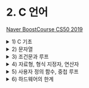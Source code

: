 # 2. C 언어

[Naver BoostCourse CS50 2019](https://www.edwith.org/boostcourse-cs-050)

<details>
  <summary>1) C 기초</summary>

# C 기초

# 학습 목표

C로 "hello, world"를 출력하는 프로그램을 만들 수 있다.

## C 언어

```c
#include <stdio.h>

int main(void)
{
    printf("hello, world\n");
}
```

C는 아주 오래되고 전통적인 순수 텍스트 기반의 언어이다.

`int main(void)`는 **시작한다**의 의미를 가지고 있다고 보면 된다. 앞으로 우리가 작성할 코드 모두는 이 `int main(void) {}`의 중괄호 사이에 작성하게 될 것이다.

C에는 **printf**라는 함수가 있다.

`printf("hello, world\n")`는 스크래치의 "hello, world라고 말하기" 블록과 같은 역할을 한다.

- 글자나 단어, 문장을 적을 때는 **언제나 텍스트에 "" 쌍따옴표로 감싸야 한다**
- 그리고 우리가 일상에서 문장의 끝에 마침표를 붙이는 것처럼 C에서는 `세미콜론(;)`을 붙여야 한다.

`include <stdio.h>`는 "stdio.h"라는 이름의 파일을 찾아서 "printf" 함수에 접근할 수 있도록 해준다.

C로 작성한 코드는 `"파일이름.c"`로 저장해야 한다. (확장자 ".c"는 C로 작성된 코드라는 의미)

마이크로 소프트의 Word처럼 자동적으로 붙여주지 않기 때문에 C의 경우에는 직접 .c를 붙여줘야 한다.

## 컴파일러

우리가 직접 작성한 코드는 **소스 코드**라고 불린다. 이를 2진수로 작성된 "머신 코드"로 변환해야 컴퓨터가 이해할 수 있다. 이런 작업을 컴파일러라는 프로그램이 수행해 준다.

<img src="../imgs/compiler.png" width="400">

터미널 창의 명령어 프롬프트에서 "\$" 기호 옆에 우리가 원하는 명령어를 입력하면 된다.

clang hello.c 라는 명령어는 "clang"이라는 컴파일러로 "hello.c"라는 코드를 컴파일하라는 의미이다.

그 결과 **a.out**이라는 파일이 생성된다.

**./a.out** 이라는 명령어를 실행하면 컴퓨터가 현재 디렉토리에 있는 a.out이라는 프로그램을 실행하게 해준다.

</details>

<details>
  <summary>2) 문자열</summary>

# 문자열

# 학습 목표

C로 문자열 형식을 가진 변수를 선언하고 출력하는 프로그램을 만들 수 있다.\

# 문자열 다루기

C 언어로 사용자의 이름을 입력으로 받고, 그 사람의 이름을 불러서 인사를 해보자.

CS50 Sandbox에서는 스크래치의 ask 함수와 가장 비슷한 것은 `get_string()` 함수이다. String은 단어나 구절, 문장을 부르는 말이다.

## 변수와 형식지정자

`string answer = get_string("What's your name?\n")`;

사용자의 이름을 받아서 저장할 **변수**를 **answer**라고 정해보자. 변수명은 마음대로 정해도 되지만, 유의해야 할 점은 C는 오래된 언어이기 때문에 변수가 저장하는 **데이터의 종류를 아주 정확하게 명시해줘야 한다**.

그래서 우리는 저장하고자 하는 값의 종류가 **문자열(string)**이라는 것을 알려줘야 한다. 이때 string을 **형식지정자**라고 한다. 컴퓨터에게 "answer"에 들어갈 것은 문자라고 알려주는 것이다.

## 할당 연산자 =

프로그래밍 언어에서 **=**는 오른쪽에 있는 것을 왼쪽으로 **지정**해준다. 이를 할당 연산자라고 한다.

여기서는 **get_string**함수가 사용자의 이름을 반환하면 그 이름을 **answer**이라는 변수에 저장하는 것이다. 이제 컴퓨터의 메모리 어딘가에 사용자의 이름이 저장되어 있는 것이다.

## 출력

`printf("hello, %s\n", answer)`;

이때 유의할 점은 `printf("hello, answer");`이 아니라는 점이다. 이 코드를 실행한다면 answer이 출력되어 hello, answer이 그대로 결과로 나온다.

우리는 answer이라는 변수에 들어있는 이름을 출력해야 하기 때문에 **%**를 사용해준다. 이 때에도 어떤 종류의 인자를 받는지 말해줘야 한다.

우리는 이름이라는 문자열을 받기 때문에 **string**에서의 **s**를 **%** 뒤에 붙여서 인자를 받아준다. 그래서 최종적으로는 `printf("hello, %s\n", answer);`이 되는 것이다

## 코드

```c
#include <cs50.h>
#include <stdio.h>

string answer = get_string("What's your name?\n");
printf("hello, %s\n", answer);
```

가장 위에 포함된 cs50.h 파일 안에 string이라는 문자열 형식과 get_string 이라는 함수에 대한 코드가 포함되어 있다. 이 파일을 포함해야만 전체 코드를 컴파일 하고 실행할 수 있다.

터미널 창에 아래 명령어를 입력하여 컴파일을 할 수 있다.

`clang -o string string.c -lcs50`

여기서 -o string은 string.c를 string.out이라는 머신코드로 저장하도록 하는 명령어이다.

-lcs50은 "link"라는 의미를 지닌 -l이라는 인자에 우리가 추가로 포함한 "cs50" 파일을 합친 것이다. 이를 통해 컴파일시 cs50 파일을 연결하도록 알려줄 수 있다.

다소 복잡한 이런 과정 대신에, 아래 make 명령어를 통해 간단하게 컴파일을 수행할 수도 있다.

`make string`

이와 같이 작성한 코드를 컴파일 하고 실행하면, 사용자에게 입력값을 받고 문장 내에 포함하여 출력하는 프로그램이 된다.

# 생각해보기

"좋아하는 동물을 알려주세요"로 질문하여 동물 이름을 animal이라는 변수에 저장하고, 이를 "내가 좋아하는 동물은"으로 출력해주는 코드를 작성해 보자.

```c
#include <stdio.h>
#include <cs50.h>

int main(void) {
    string answer = get_string("좋아하는 동물을 알려주세요\n");
    printf("내가 좋아하는 동물은 %s입니다\n", answer);
}
```

</details>

<details>
  <summary>3) 조건문과 루프</summary>

# 학습 목표

조건문과 루프를 c로 작성할 수 있다.

## 정수 할당

`int counter = 0;`

여기서 int는 변수가 정수(integer)라는 것을 알려주는 것이고, counter는 변수의 이름, 0은 그 값에 0을 저장(초기화)하는 것이다.

## 변수의 값 1씩 증가

`counter = counter + 1`

counter에 1을 더한 값을 다시 counter에 저장(할당)한다는 의미가 된다.

이를 더 간단하게 아래 두 가지 방식으로 수행할 수도 있다.

`counter += 1;`

`counter ++;`

## 조건문

```c
if (x < y) {
    printf("x is less than y\n");
}
```

`if ()`의 괄호 안에는 검사하고자 하는 **조건**이 들어가고, {} 안에는 조건을 만족할 때 수행하고자 하는 작업이 들어간다. 여기에서는 조건이 true면 "x is less than y"를 출력하라는 것이다.

**else**를 이용해 처음 조건이 아닌 경우에는 다른 어떤 것을 하라고 적어줄 수 있다.

```c
if (x < y) {
    printf("x is less than y\n");
}
else {
    printf("x is not less than y\n");
}
```

이 경우에는 첫 번째 x < y 조건이 False, 즉 x가 y보다 작지 않을 경우에는, "x is not less than y"를 출력하라는 것이다.

**else if**를 통해서 아래와 같이 조건을 추가할 수도 있다.

```c
if (x < y) {
    printf("x is less than y\n");
}
else if (x > y) {
    printf("x is not less than y\n");
}
else if (x == y) {
    printf("x is equal to y\n");
}
```

**==**는 양쪽의 값이 같다를 표현하는 **일치 연산자**

**=**는 오른쪽 값을 왼쪽에 할당하는 **할당 연산자**

3개의 조건문 중 마지막의 경우 사실 물어볼 필요가 없다. x가 y보다 작지도 크지도 않다면 남은 유일한 가능성은 x와 y가 같다는 것이기 때문이다.

따라서 위의 코드를 수정하면 아래와 같다.

```c
if (x < y) {
    printf("x is less than y\n");
}
else if (x > y) {
    printf("x is not less than y\n");
}
else {
    printf("x is equal to y\n");
}
```

이렇게 좀 더 간결하게 만들 수 있다. 이렇듯 얼마나 효율적으로 코딩을 하는지, 혹은 얼마나 적은 메모리나 CPU를 사용해서 수행하는지는 정말 중요하다.

추가로 if, else, else if 뒤에는 세미콜론(;)이 붙지 않은 것을 볼 수 있다. 보통 조건과 같은 것들의 끝에는 세미콜론을 붙이지 않는다.

## 루프

```c
while (true)
{
    printf("hello, world\n");
}
```

먼저 while의 경우 위의 코드와 같이 while () 괄호 안에 조건을 넣고 {} 안에 수행할 작업을 포함시키면 된다. 즉, C에서 루프를 구현하고 싶다면 성립 조건을 정해줘야 한다. 답이 네, 참, 혹은 1로 나올 수 있는 질문을 던져줘야 하는 것이다.

답이 참이 나오게 하는 방법은 여러가지가 있을 수 있지만, 가장 간단한 방법은 그냥 **true**를 적는 것이다.

위의 코드에서는 true라는 항상 참이 되는 조건을 통해 while 루프가 영원히 수행되도로 한다. 따라서 위의 코드는 "hello, world"를 무한정 출력하게 될 것이다.

만약 특정 횟수만큼 작업을 수행하고 싶으면 어떻게 해야할까?

```c
int i = 0;
while (i < 50)
{
    printf("hello, world\n");
    i = i + 1
}
```

counter라는 변수는 너무 긴 단어이다. 그래서 프로그래머들은 무언가를 셀 때 간단하게 정수를 나타내는 **i**를 사용한다. 물론 변수명은 맘대로 적어도 문제는 없다.

따로 변수를 선언해도 되지만 아래와 같이 **for**문을 사용하면 for () 안에 각각 (변수 초기화; 변수 조건; 변수 증가)에 해당하는 코드를 넣어서 간단하게 표현할 수 있다.

즉, 가장 먼저 정수 값을 가지는 i라는 변수를 0으로 초기화하고, i가 50인지 매번 검사를 하고, 이를 만족하면 {} 안의 내용을 수행한 후에, i를 1씩 증가시킨다는 의미이다.

```c
for (int i = 0; i < 50; i = i + 1) {
    printf("hello, world\n");

}
```

while문과 비교하여 코드가 엄청 간단해진 것을 확인할 수 있다.

# 생각해보기

학습한 다양한 방법을 이용하여 "개발공부는 재미있다!"를 10번 출력하는 코드를 작성해보자.

```c
#include <stdio.h>

int main(void) {
    int i = 0;
    while (i < 10) {
        printf("개발공부는 재미있다!\n");
        i++;
    }
}
```

또는

```c
#include <stdio.h>

int main(void) {
    for (int i = 0; i < 10; i++) {
        printf("개발공부는 재미있다!\n");
    }
}
```

## 부울 연산자

부울 연산자는 참과 거짓을 판단하는 **부울 연산식**을 만드는 데 사용된다.

`bool a = d < 5;` true

`bool b = 2 >= 8;` false

`bool c = a && b;` false

`bool d = a || b;` true

`bool e = ~d;` false

## 조건문을 표현하는 다른 방법

## Switch문

조건식의 결과값에 따라 매칭되는 case의 코드를 실행시킨다.

```c
switch (x)
{
    case 1:
        printf("A\n");
        break;
    case 2:
        printf("B\n");
        break;
    default:
        printf("C\n");

}
```

### 3항 연산자

식 하나를 받아서, 식이 참이면 : 기호 왼편의 값으로 계산되고, 거짓이면 오른편의 값으로 계산된다.

```c
int y = (x > 3) ? 2 : 1;
```

위의 식에서 만약 x > 3가 참이면 y는 2가되고, 그렇지 않으면 1이 된다.

</details>

<details>
  <summary>4) 자료형, 형식 지정자, 연산자</summary>

[C 표준 라이브러리 - 위키백과](https://ko.wikipedia.org/wiki/C_표준_라이브러리)

[CS50 라이브러리 문서](https://cs50.readthedocs.io/libraries/cs50/c/)

[입력과 출력2 - c언어 기초](https://opentutorials.org/module/3921/23575)

# 학습 목표

- 다양한 데이터 타입과 형식 지정자를 나타내는 방법을 학습한다.
- 다양한 연산자를 이용하여 조건문을 표현하는 방법을 학습한다.

# 데이터 타입

아래 목록은 변수의 데이터 타입으로 사용할 수 있는 것들이다.

- bool: 불리언 표현, (예) True, False, 1, 0, yes, no
- char: 문자 하나 (예) 'a', 'Z', '?'
- string: 문자열
- int: 특정 크기 또는 특정 비트까지의 정수 (예) 5, 28, -3, 0
- long: 더 큰 크기의 정수
- float: 부동소수점을 갖는 실수 (예) 3.14, 0.0, -28.56
- double: 부동소수점을 포함한 더 큰 실수

* int는 대략 40억까지 셀 수 있기 때문에 40억 개 이상의 데이터를 가진 일부 거대 기업과 같은 상황이 아니면 일반 사용자들은 대부분 정수에 int를 사용한다.

# CS50 라이브러리 내의 get 함수

CS50 라이브러리는 위와 같은 데이터 타입을 입력값으로 받을 수 있는 아래와 같은 함수들을 포함한다.

- get_char
- get_double
- get_float
- get_int
- get_long
- get_string

# 형식 지정자

printf 함수에서는 각 데이터 타입을 위한 형식 지정자를 사용할 수 있다.

- **%c**: char
- **%f**: float, double
- **%i**: int
- **%li**: long
- **%s**: string

# 기타 연산자 및 주석

그 외에도 아래 목록과 같이 다양한 수학 연산자, 논리 연산자, 주석 등이 기호로 정의되어 있다.

- +: 더하기
- -: 빼기
- \*: 곱하기
- /: 나누기
- %: 나머지
- &&: 그리고
- ||: 또는
- //: 주석

# 정수와 실수를 받아서 출력해보기

```c
#include <cs50.h>
#include <stdio.h>

int main(void)
{
    int age = get_int("What's your age?\n");
		days = age * 365;
    printf("You are at least %i days old.\n", days);
}
```

`get_int`라는 정수 값을 받아오는 CS50 라이브러리에 있는 함수를 사용한다.

사용자의 나이는 오른쪽에서 왼쪽으로 복사되어 age라는 변수에 저장된다.

그 변수의 종류는 int 정수이다.

days라는 정수 변수에 age에 365를 곱한 수를 저장해준다.

그리고 printf 함수에 이번에는 문자가 아닌 정수이기 때문에 %i로 days의 인자를 받아주고 출력해준다.

더 간단한 코드를 작성해보면,

```c
#include <cs50.h>
#include <stdio.h>

int main(void)
{
    int age = get_int("What's your age?\n");
    printf("You are at least %i days old.\n", age * 365);
}
```

이전에 days에 age에 365를 곱한 값을 저장했다.

하지만 엄밀히 말하면 이 행은 필요가 없다.

days 대신 age \* 365를 넣으면 되기 때문이다.

좀 더 극단적으로 줄여보면,

```c
#include <cs50.h>
#include <stdio.h>

int main(void)
{
    printf("You are at least %i days old.\n", get_int(What's your age?\n") * 365);
}
```

age라는 변수를 없애버리고 age \* 365 대신에 get_int 함수를 넣어 365를 곱할 수 있다.

그렇다면 극단적으로 줄여버린 코드가 옳은 것일까?

마지막 코드는 좌우로 너무 길어서 가독서이 떨어진다.

디자인 측면에서는 시선이 왼쪽에서 오른쪽으로 가는 것보다 위에서 아래로 가는 것이 좋다.

무론 이 것은 사람마다 생각이 다르기 때문에 정답은 없다.

하지만 **읽기 편하고 이해하기 쉬운 코드**가 더 선호되는 것 또한 사실이다.

이번에는 실수(float)을 사용해보자.

```c
#include <cs50.h>
#include <stdio.h>

int main(void)
{
    float price = get_float("What's the price?\n");
    printf("Your total is %f. \n", price * 1.0625);
}
```

`get_float` 함수를 사용하여 물건의 가격을 물어보고 가격을 받아 price에 저장해준다.

그런 다음 **세금을 포함한 값을 계산**해서 출력해보자.

총액은 **실수(float)**이므로 %f를 사용해준다.

가격을 100으로 넣어보면 결과값으로 106.250000이 나온다.

하지만 소수점이 6번째 자리까지 나와 보기에 안 좋다.

그럼 이것을 일부분만 나오게 하자. (소수점 2번째 자리까지)

`printf("Your totla is %.2f\n", price * 1.0625);`

이때는 %f 앞에 **'.원하는 자리수'**를 넣어 **%.2f**로 소수점 2번쨰 자리까지 나오게 할 수 있다.

출력을 해보면 106.25로 총액이 좀 더 보기 좋게된 것을 확인할 수 있다.

# 짝수인지 홀수인지 알려주는 코드짜기

```c
#include <cs50.h>
#include <stdio.h>

int main(void)
{
    int n = get_int("n: ");

    if (n % 2 == 0)
    {
        printf("even\n");
    }
    else
    {
        printf("odd\n")
    }
}
```

우선 get_int로 사용자들에게 정수인 숫자를 받아서 n에 저장한다.

받은 정수인 숫자가 짝수인지 홀수인지 알아보는 방법은 **2로 나누어 나머지가 0이냐 1이냐**를 보는 것이다.

# 주석

C에서는 //로 주석을 달 수 있다.

```c
//주석이다
```

주석은 이 코드가 무슨 일을 하는지 설명하는 것이다. 주석은 꼭 타인이 아닌 자기 자신에게도 도움이 되는 것으로, 주석으로 잘 설명하는 습관이 중요하다.

# 생각해보기

짝수인지 홀수인지 알려주는 코드짜기에 자신의 스타일 대로 주석을 달아보고 다른 수강생은 어떤 주석을 달았는지 비교해보자.

```c
#include <cs50.h>
#include <stdio.h>

int main(void)
{
    int n = get_int("n: "); //정수인 숫자를 입력으로 받아 변수 n에 저장

    if (n % 2 == 0) // 짝수인지 판별
    {
        printf("even\n");
    }
    else // 짝수가 아닌 경우 (홀수인 경우)
    {
        printf("odd\n")
    }
}
```

# [c언어 기초 입력과 출력 2](https://opentutorials.org/module/3921/23575)

## scanf()

scanf() 함수는 입력 상황에서 사용자 키보드를 검사함으로써 키보드로부터 입력된 데이터를 읽어들이는 함수이다. 읽어들인 데이터는 변수에 저장하게 된다.

또한 scanf()도 printf()와 마찬가지로 함수의 이름과 내용(의미, 형식)이 사전에 정의되어 있는 라이브러리 함수이므로 함수가 선언되어 저장된 헤더 파일이 필요하다.

```c
#include <stdio.h>
int main (void)
{
    int a =0;
    scanf("%d", &a);
    printf("%d", a);
}
```

실행 결과

```
385
385

```

- 5행에서 385라는 값을 입력하고 Enter 키를 누르면 6행의 printf() 함수에 의해 값 385가 출력된다.
- scanf()에서 사용가능한 **형식 지정자**는 printf()와 같으며, 입력 받을 값의 **자료형**에 해당하는 형식 지정자를 큰 따옴표("") 안에 포함시키면 된다. 단, **출력은 하지 않으므로** printf() 처럼 출력 데이터를 첨가하거나, 특수 문자를 사용할 수 없다.
- scanf()를 사용할 때 가장 주의할 점은 값이 입력될 변수의 이름 앞에 **참조 연산자'&'**를 붙여야 한다는 것이다. '&' 연산자는 **변수의 메모리 주소를 알려주는 표현**으로, 만일 '&' 없이 변수 이름만 작성하면 오류가 발생한다.

## scanf() 함수의 활용

scanf() 함수를 이용하여 실수, 문자, 그리고 문자열 등 다양한 데이터를 직접 입력받을 수 있다.

```c
#include <stdio.h>

int main (void)
{
    float a;
    char b;
    char c[10];
    scanf("%f %c %s", &a, &b, c);
    printf("%f %c %s", a, b, c);
}
```

실행결과

위 프로그램을 실행하고 원하는 값을 입력할 때 큰 따옴표("") 안에 있는 형식과 동일하게 입력해야 한다.

```
3.14 A 365
3.14 A 365

```

- 4~6행에서 한 개의 실수를 저장하기 위한 변수 a, 한 개의 문자를 저장하기 위한 b, 여러 개의 문자(문자열)를 한 번에 저장하기 위한 배열 변수 c[]를 선언했다.
- 7행에서 scanf() 함수를 통해 각 변수에 저장할 값을 입력한다. 이때 **변수의 성격에 따라 서로 다른 형식 지정자**를 사용한다는 점에 주의하자.
- 8행에서 printf()함수를 통해 결과값을 출력한다.

</details>

<details>
  <summary>5) 사용자 정의 함수, 중첩 루프</summary>

# 학습 목표

사용자 정의 함수와 중첩 루프를 작성할 수 있다.

# 사용자 정의 함수

우리가 스크래치에서 했던 것처럼 "cough"라고 세 번 말하는 C 프로그램을 작성하고 싶으면 어떻게 해야 할까? 가장 간단한 방법은 아래처럼 작성하는 것이다.

```c
#include <stdio.h>

int main(void)
{
    printf("cough\n");
    printf("cough\n");
    printf("cough\n");
}
```

단순히 printf를 세 번 반복하게 되지만, **동일한 작업을 반복**하는 것이기 때문에 사용자 정의 함수를 이용하면 아래 코드와 같이 더 단순화할 수 있다.

우선 for 루프를 이용해 간단하게 만들어 보자.

```c
#include <stdio.h>

int main(void)
{
    for (int i = 0; i < 3; i++)
    {
        printf("cough\n")
    }
}
```

이번에는 사용자 정의 함수를 만들어 보자.

```c
#include <stdio.h>

void cough(void)
{
    printf("cough\n")
}

int main(void)
{
    for (int i = 0; i < 3; i++)
    {
        cough();
    }
}
```

void(출력)를 입력하고 **원하는 함수명**(cough)을 적은 뒤 괄호 안에 void(입력)를 적어준다.

함수를 정의한 뒤 int main(void) 안에 cough 함수를 사용하면 우리가 정의해둔 대로 cough가 출력된다.

하지만 함수를 1개가 아닌 여러개를 만들수록 main 함수는 아래로 내려가게 되는 문제가 생긴다. 중요한 것이 아래에 있는 것보다 바로 나오는 것이 보기에 좋다.

하지만, 그렇다고 main 함수를 위로 올리고 cough 함수를 내리고 실행을 해보면 **오류**가 발생한다.

main() 함수에서 cough() 함수를 사용하는데 cough 함수는 아래에 있다. C는 오래되었고 똑똑하지 않기 때문에 **아래에 cough라는 함수가 있을 것이라 생각하지 못한다**. 우리가 시킨대로만 작동한다.

다음의 방법으로 해결할 수 있다.

```c
#include <stdio.h>

void cough(void);

int main(void)
{
    for (int i = 0; i < 3; i++)
    {
        cough();
    }
}

void cough(void)
{
    printf("cough\n");
}
```

`void cough(void)`를 세미콜론과 함께 위로 올리는 방법이다. 마치 이전에 cough를 봤던 것처럼 C를 속이느 방법이다.

cough 함수를 전부 본 적은 없어도 이름은 본 적이 있으니 main 함수에 나올 때까지 코드를 계속 읽도록 하는 것이다.

이번에는 cough 함수를 좀 더 다재다능하게 만들어 원하는 횟수만큼 cough를 출력할 수 있도록 해보자.

```c
#include <stdio.h>

void cough(int n);

int main(void)
{
    cough(3);
}

void cough(int n)
{
    for (int i = 0; i < n; i++)
    {
        printf("cough\n");
    }
}
```

여기서 맨 아래의 `voud cough*int n){...}` 은 cough라는 이름의 함수를 우리가 직접 정의한것이다. `cough()` 안의 int n은 함수가 입력값을 받아서 int 형식을 갖는 n이라는 변수에 저장하겠다는 의미이다. 그리고 {} 안의 내용을 보면 n번 동안 cough를 출력하는 for 루프가 있다.

다시 main 함수 안으로 돌아가 보면 `cough(3)`이라는 한 줄의 코드를 통해서 3이라는 값을 cough 함수에 전달하고, 궁극적으로는 cough를 세 번 출력할 수 있게 되는 것이다.

다만 여기서 main 함수를 우리가 정의한 cough 함수보다 위에 위치시키고 싶다면, 예시에서와 같이 `void cough(int n);`를 먼저 입력해서 cough라는 함수가 정의되어 있음을 알려줘야 한다.

누군가는 cough 함수를 어떻게 정의했는지 궁금해할 수 있지만 적어도 지금 우리는 전혀 알 필요가 없다. 그냥 누군가가 구현해 준 기능을 그대로 활용해서 내게 더 흥미로운 프로그램을 만들면 되는 때도 있다.

```c
#include <cs50.h>
#include <stdio.h>

int get_positive_int(void);

int main(void)
{
    int i = get_positive_int();
    printf("%i\n", i);
}

int get_positive_int(void)
{
    int n;
    do
    {
        n = get_int("Positive Integer: ");
    }
    while (n < 1);
    return n;
}
```

여기서 `get_positive_int` 함수는 CS50라이브러리(cs50.h)에 없는 함수이다.

아래 `int get_positive_int(void)`를 보면 우리가 처음 보는 기능이 있다. 이 부분의 논리를 차근차근 확인해보자.

여기 `get_positive_int` 라는 함수가 있는데 입력을 받지 않았다. 괄호 안에 아무것도 넣을 필요가 없다. 아무 양의 정수나 받으면 된다.

하지만 이 전에 사용했던 `get_int`나 `get_string` 함수처럼 어떤 값을 받아와서 변수에 저장한느 것처럼 이 함수가 뭔가를 **반환**하게 하고 싶다. 그래서 `get_positive_int(void)` 앞에 void가 아니라 int가 오게 되는 것이다.

함수 왼쪽에 있는 단어는 **출력의 종류**를 뜻한다. 만약 입출력이 없다면 void를 적어주면 된다.

그리고 `int n;`이라고 하는 처음 보는 것이 있다.

컴퓨터에게 n이라고 하는 변수를 달라는 일종의 힌트이다. 그 안에 어떤 값을 저장할 지 아직 모르기 때문에 그냥 int n;만 적는 것이다. 아직은 아무것도 할당할 필요가 없다.

그럼 n은 쓰레기 값(Garbage Value)이라고 부르는 값을 가지게 된다. n에 무엇이 들었는지는 모르지만 중요하지 않다. 나중에 제대로 넣으면 된다.

그 다음 do-while의 루프를 알아보자.

이 불리언 표현 while(n < 1);이 참일 때 다음을 수행하라는 뜻이다. 만약 n이 1보다 작다면 계속해서 질문을 반복하는 것이다.

while을 단독으로 사용하면 while의 조건이 참이어야만 수행을 한다. 하지만 **do-while**은 do에서 무조건 한 번은 먼저 수행하게 해준다. 물론 이것은 여러가지 표현 방법 중 하나이다.

# 중첩 루프

마리오 게임에서 흔히 보는 것처럼 화면에 여러 개의 이미지를 가로나 세로로 여러 개 이어서 출력하고 싶으면 어떻게 해야할까?

아래처럼 for 루프를 사용할 수 있다.

```c
#include <cs50.h>
#include <stdio.h>

int main(void)
{
    int n;

    do
    {
        n = get_int("Size:");
    }
    while (n < 1);

    for (int i = 0; i < n; i++)
    {
        for (int j = 0; j < n; j++)
        {
            printf("#");
        }
        printf("\n");
    }
}
```

먼저 `int n;` 으로 정수 값을 갖는 변수 n을 정의한다.

그리고 `do{...}while()`을 이용해서 `while()`의 조건이 만족할 때까지 `get_int` 함수로 사용자의 입력값을 받아 n에 저장한다. `do{...}while()` 함수를 사용하면 조건과 상관없이 최소한 한 번은 {} 안의 내용을 실행할 수 있다.

그리고 for 루프를 두 번 중첩해서 돌면서 "#"을 출력한다. 첫 번째 루프에서는 변수 i를 기준으로 n번 반복하고, 그 안의 내부 루프에서는 변수 j를 기준으로 n번 반복한다.

내부 루프에서는 "#"을 출력하고, 내부 루프가 끝날 때마다 줄바꿈을 수행한다. 따라서 최종적으로는 가로가 n개, 세로가 n개인 "#"이 출력되게 된다.

# 생각해보기

사용자 정의 함수를 사용하는 것의 장점은 무엇일까?

- 미리 정의해둔 함수를 가져다 쓰면 되기 때문에 코드가 짧아져 가독성이 좋아지고, 자주 사용하는 기능을 정의해두고 필요한 상황에 빠르게 가져다 쓸 수 있어서 편리할 것 같다.

</details>

<details>
  <summary>6) 하드웨어의 한계</summary>

# 학습 목표

메모리 용량이 프로그램의 구동에 미치는 영향을 설명할 수 있다.

# 유한한 크기의 RAM

컴퓨터는 **RAM**(랜덤 액세스 메모리)이라는 물리적 저장장치를 포함하고 있다. 우리가 작성한 프로그램은 구동 주에 RAM에 저장되는데, RAM은 **유한한 크기**의 비트만 저장할 수 있기 때문에 때때로 부정확한 결과를 내기도 한다.

# 부동 소수점 부정확성

아래와 같이 실수 x, y를 인자로 받아 x 나누기 y를 하는 프로그램이 있다고 하자

```c
#include <cs50.h>
#include <stdio.h>

int main(void)
{
		//사용자에게 x값 받기
    float x = get_float("x: ");

		//사용자에게 y값 받기
    float y = get_float("y: ");

		//나눗셈 후 출력
    printf("x / y = %.50f\n", x / y);

}
```

나눈 결과를 소수점 50자리까지 출력하기로 하고, x에 1을, y에 10을 입력하면 아래와 같은 결과가 나온다.

```
x: 1
y: 10
x / y = 0.10000000149011611938476562500000000000000000000000
```

정확한 결과는 0.1이 되어야 하지만, float에서 저장 가능한 비트 수가 유한하기 때문에 다소 부정확한 결과를 내게 되는 것이다.

# 정수 오버플로우

비슷한 오류로, 1부터 시작하여 2를 계속해서 곱하여 출력하는 아래와 같은 프로그램이 있다고 해보자.

```c
#include <stdio.h>
#include <unistd.h>

int main(void)
{
    for (int i = 1; ; i *= 2)
    {
        printf("%i\n", i);
        sleep(1);
    }
}
```

우리가 변수 i를 int로 저장하기 때문에, 2를 계속 곱하다가 int 타입이 저장할 수 있는 수를 넘은 이후에는 아래와 같은 에러와 함께 0이 출력될 것이다.

```
...
1073741824
overflow.c:6:25: runtime error: signed integer overflow: 1073741824 * 2 cannot be represented in type 'int'
-2147483648
0
0
...
```

정수를 계속 키우는 프로그램에서 10억을 넘기자 앞으로 넘어갈 1의 자리가 없어진 것이다.

int에서는 32개의 비트가 다였기 때문이다. 그 이상의 숫자는 저장할 수 없는 것이다.

이런 오버플로우 문제는 실생활에서도 매우 중요하다. (Y2K 문제와 보잉787 사례)

따라서 다루고자 하는 데이터 값의 범위에 유의하며 프로그램을 작성하는 것이 중요하다.

# 생각해보기

Y2K와 보잉787과 같은 문제를 방지하기 위해서는 프로그램을 어떻게 설계해야 할까요?

- 계산에 필요한 만큼의 메모리를 충분히 공급해주거나,
- 메모리의 한계가 있다면 특정 값 이상이 되면 스스로 값을 리셋하도록 하여 실생활에 문제를 야기하지 않도록 한다.

</details>
